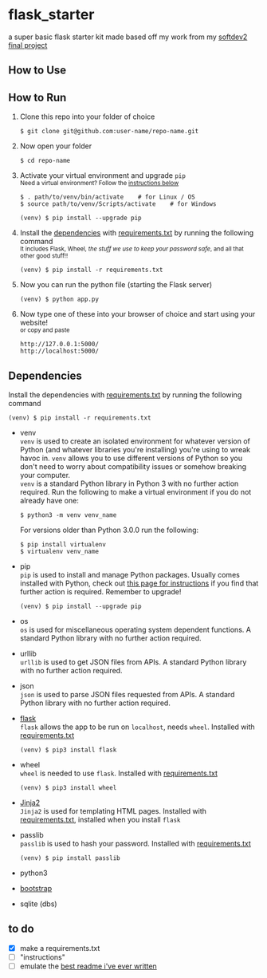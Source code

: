 # flask_starter

a super basic flask starter kit made based off my work from my [softdev2 final project](https://github.com/tfabiha/ccereal/)


## How to Use



## How to Run

1. Clone this repo into your folder of choice 

    ```
    $ git clone git@github.com:user-name/repo-name.git
    ```


2. Now open your folder

    ```
    $ cd repo-name
    ```


3. Activate your virtual environment and upgrade `pip`  
<sup>Need a virtual environment? Follow the [instructions below](#dependencies)</sup>  

    ```
    $ . path/to/venv/bin/activate    # for Linux / OS
    $ source path/to/venv/Scripts/activate    # for Windows
    
    (venv) $ pip install --upgrade pip
    ```


4. Install the [dependencies](#dependencies) with [requirements.txt](requirements.txt) by running the following command  
<sup>It includes Flask, Wheel, *the stuff we use to keep your password safe*, and all that other good stuff!!</sup>

    ```
    (venv) $ pip install -r requirements.txt
    ```


5. Now you can run the python file (starting the Flask server)

    ```
    (venv) $ python app.py
    ```


6. Now type one of these into your browser of choice and start using your website!  
<sup>or copy and paste</sup>

    ```
    http://127.0.0.1:5000/
    http://localhost:5000/
    ```


## Dependencies

Install the dependencies with [requirements.txt](requirements.txt) by running the following command

```
(venv) $ pip install -r requirements.txt
```


- venv  
`venv` is used to create an isolated environment for whatever version of Python (and whatever libraries you're installing) you're using to wreak havoc in. `venv` allows you to use different versions of Python so you don't need to worry about compatibility issues or somehow breaking your computer.  
`venv` is a standard Python library in Python 3 with no further action required. Run the following to make a virtual environment if you do not already have one: 

    ```
    $ python3 -m venv venv_name 
    ```
    
    For versions older than Python 3.0.0 run the following:  
    ```
    $ pip install virtualenv
    $ virtualenv venv_name  
    ```

- pip  
`pip` is used to install and manage Python packages. Usually comes installed with Python, check out [this page for instructions](https://pip.pypa.io/en/stable/installing/) if you find that further action is required. Remember to upgrade! 

    ```
    (venv) $ pip install --upgrade pip
    ```

- os  
`os` is used for miscellaneous operating system dependent functions. A standard Python library with no further action required.

- urllib  
`urllib` is used to get JSON files from APIs. A standard Python library with no further action required. 

- json  
`json` is used to parse JSON files requested from APIs. A standard Python library with no further action required. 

- [flask](http://flask.pocoo.org/)  
`flask` allows the app to be run on `localhost`, needs `wheel`. Installed with [requirements.txt](requirements.txt) 

    ```
    (venv) $ pip3 install flask
    ```

- wheel  
`wheel` is needed to use `flask`. Installed with [requirements.txt](requirements.txt) 

    ```
    (venv) $ pip3 install wheel
    ```

- [Jinja2](http://jinja.pocoo.org/)  
`Jinja2` is used for templating HTML pages. Installed with [requirements.txt](requirements.txt), installed when you install `flask`

- passlib  
`passlib` is used to hash your password. Installed with [requirements.txt](requirements.txt) 

    ```
    (venv) $ pip install passlib
    ```


- python3 
- [bootstrap](https://getbootstrap.com/)
- sqlite (dbs)

## to do
- [x] make a requirements.txt
- [ ] "instructions"
- [ ] emulate the [best readme i've ever written](https://github.com/rachel-ng/group-d-etat)
